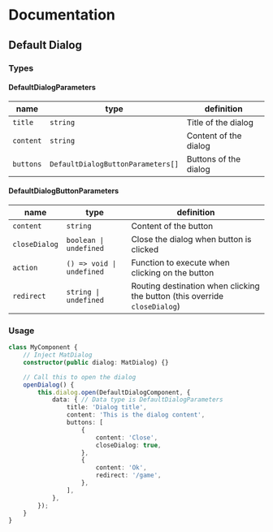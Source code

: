 # Documentation

## Default Dialog

### Types

#### DefaultDialogParameters

| name      | type                              | definition            |
| --------- | --------------------------------- | --------------------- |
| `title`   | `string`                          | Title of the dialog   |
| `content` | `string`                          | Content of the dialog |
| `buttons` | `DefaultDialogButtonParameters[]` | Buttons of the dialog |

#### DefaultDialogButtonParameters

| name          | type                      | definition                                                                 |
| ------------- | ------------------------- | -------------------------------------------------------------------------- |  
| `content`     | `string`                  | Content of the button                                                      |
| `closeDialog` | `boolean \| undefined`    | Close the dialog when button is clicked                                    |
| `action`      | `() => void \| undefined` | Function to execute when clicking on the button                            |
| `redirect`    | `string \| undefined`     | Routing destination when clicking the button (this override `closeDialog`) |

### Usage
```typescript
class MyComponent {
    // Inject MatDialog
    constructor(public dialog: MatDialog) {}

    // Call this to open the dialog
    openDialog() {
        this.dialog.open(DefaultDialogComponent, {
            data: { // Data type is DefaultDialogParameters
                title: 'Dialog title',
                content: 'This is the dialog content',
                buttons: [
                    {
                        content: 'Close',
                        closeDialog: true,
                    },
                    {
                        content: 'Ok',
                        redirect: '/game',
                    },
                ],
            },
        });
    }
}
```